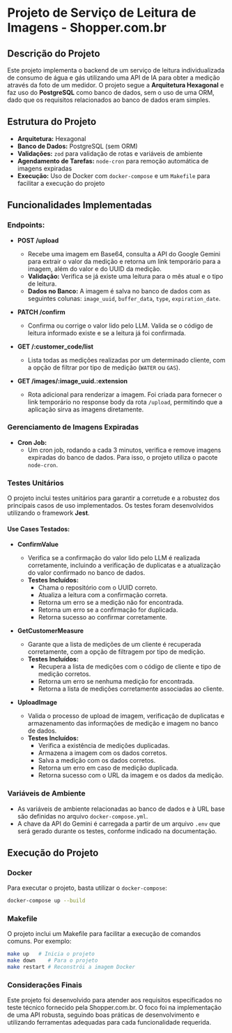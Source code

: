 # Projeto de Serviço de Leitura de Imagens - Shopper.com.br

## Descrição do Projeto

Este projeto implementa o backend de um serviço de leitura individualizada de consumo de água e gás utilizando uma API de IA para obter a medição através da foto de um medidor. O projeto segue a **Arquitetura Hexagonal** e faz uso do **PostgreSQL** como banco de dados, sem o uso de uma ORM, dado que os requisitos relacionados ao banco de dados eram simples.

## Estrutura do Projeto

-   **Arquitetura:** Hexagonal
-   **Banco de Dados:** PostgreSQL (sem ORM)
-   **Validações:** `zod` para validação de rotas e variáveis de ambiente
-   **Agendamento de Tarefas:** `node-cron` para remoção automática de imagens expiradas
-   **Execução:** Uso de Docker com `docker-compose` e um `Makefile` para facilitar a execução do projeto

## Funcionalidades Implementadas

### Endpoints:

-   **POST /upload**

    -   Recebe uma imagem em Base64, consulta a API do Google Gemini para extrair o valor da medição e retorna um link temporário para a imagem, além do valor e do UUID da medição.
    -   **Validação:** Verifica se já existe uma leitura para o mês atual e o tipo de leitura.
    -   **Dados no Banco:** A imagem é salva no banco de dados com as seguintes colunas: `image_uuid`, `buffer_data`, `type`, `expiration_date`.

-   **PATCH /confirm**
    -   Confirma ou corrige o valor lido pelo LLM. Valida se o código de leitura informado existe e se a leitura já foi confirmada.
-   **GET /:customer_code/list**

    -   Lista todas as medições realizadas por um determinado cliente, com a opção de filtrar por tipo de medição (`WATER` ou `GAS`).

-   **GET /images/:image_uuid.:extension**
    -   Rota adicional para renderizar a imagem. Foi criada para fornecer o link temporário no response body da rota `/upload`, permitindo que a aplicação sirva as imagens diretamente.

### Gerenciamento de Imagens Expiradas

-   **Cron Job:**
    -   Um cron job, rodando a cada 3 minutos, verifica e remove imagens expiradas do banco de dados. Para isso, o projeto utiliza o pacote `node-cron`.

### Testes Unitários

O projeto inclui testes unitários para garantir a corretude e a robustez dos principais casos de uso implementados. Os testes foram desenvolvidos utilizando o framework **Jest**.

#### Use Cases Testados:

-   **ConfirmValue**

    -   Verifica se a confirmação do valor lido pelo LLM é realizada corretamente, incluindo a verificação de duplicatas e a atualização do valor confirmado no banco de dados.
    -   **Testes Incluídos:**
        -   Chama o repositório com o UUID correto.
        -   Atualiza a leitura com a confirmação correta.
        -   Retorna um erro se a medição não for encontrada.
        -   Retorna um erro se a confirmação for duplicada.
        -   Retorna sucesso ao confirmar corretamente.

-   **GetCustomerMeasure**

    -   Garante que a lista de medições de um cliente é recuperada corretamente, com a opção de filtragem por tipo de medição.
    -   **Testes Incluídos:**
        -   Recupera a lista de medições com o código de cliente e tipo de medição corretos.
        -   Retorna um erro se nenhuma medição for encontrada.
        -   Retorna a lista de medições corretamente associadas ao cliente.

-   **UploadImage**
    -   Valida o processo de upload de imagem, verificação de duplicatas e armazenamento das informações de medição e imagem no banco de dados.
    -   **Testes Incluídos:**
        -   Verifica a existência de medições duplicadas.
        -   Armazena a imagem com os dados corretos.
        -   Salva a medição com os dados corretos.
        -   Retorna um erro em caso de medição duplicada.
        -   Retorna sucesso com o URL da imagem e os dados da medição.

### Variáveis de Ambiente

-   As variáveis de ambiente relacionadas ao banco de dados e à URL base são definidas no arquivo `docker-compose.yml`.
-   A chave da API do Gemini é carregada a partir de um arquivo `.env` que será gerado durante os testes, conforme indicado na documentação.

## Execução do Projeto

### Docker

Para executar o projeto, basta utilizar o `docker-compose`:

```bash
docker-compose up --build
```

### Makefile

O projeto inclui um Makefile para facilitar a execução de comandos comuns. Por exemplo:

```bash
make up   # Inicia o projeto
make down    # Para o projeto
make restart # Reconstrói a imagem Docker
```

### Considerações Finais

Este projeto foi desenvolvido para atender aos requisitos especificados no teste técnico fornecido pela Shopper.com.br. O foco foi na implementação de uma API robusta, seguindo boas práticas de desenvolvimento e utilizando ferramentas adequadas para cada funcionalidade requerida.
